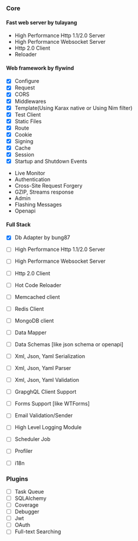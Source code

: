 ### Core

#### **Fast web server** by tulayang

- High Performance Http 1.1/2.0 Server
- High Performance Websocket Server
- Http 2.0 Client
- Reloader

#### **Web framework** by flywind

- [x] Configure
- [x] Request 
- [x] CORS
- [x] Middlewares
- [x] Template(Using Karax native or Using Nim filter)
- [x] Test Client
- [x] Static Files
- [x] Route
- [x] Cookie
- [x] Signing
- [x] Cache
- [x] Session
- [x] Startup and Shutdown Events
- Live Monitor
- Authentication
- Cross-Site Request Forgery
- GZIP, Streams response
- Admin
- Flashing Messages
- Openapi

#### **Full Stack**

- [x] Db Adapter by bung87
- [ ] High Performance Http 1.1/2.0 Server
- [ ] High Performance Websocket Server
- [ ] Http 2.0 Client
- [ ] Hot Code Reloader
- [ ] Memcached client
- [ ] Redis Client
- [ ] MongoDB client
- [ ] Data Mapper
- [ ] Data Schemas [like json schema or openapi]
- [ ] Xml, Json, Yaml Serialization 
- [ ] Xml, Json, Yaml Parser
- [ ] Xml, Json, Yaml Validation
- [ ] GrapghQL Client Support
- [ ] Forms Support [like WTForms]
- [ ] Email Validation/Sender
- [ ] High Level Logging Module
- [ ] Scheduler Job
- [ ] Profiler
- [ ] i18n


### Plugins
- [ ] Task Queue
- [ ] SQLAlchemy	
- [ ] Coverage	
- [ ] Debugger	
- [ ] Jwt	
- [ ] OAuth	
- [ ] Full-text Searching
